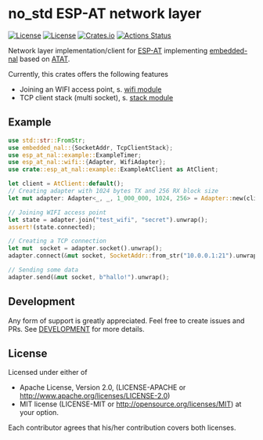 # no_std ESP-AT network layer
[![License](https://img.shields.io/badge/license-MIT-blue.svg)](https://opensource.org/licenses/MIT)
[![License](https://img.shields.io/badge/License-Apache%202.0-blue.svg)](https://opensource.org/licenses/Apache-2.0)
[![Crates.io](https://img.shields.io/crates/v/esp-at-nal.svg)](https://crates.io/crates/esp-at-nal)
[![Actions Status](https://github.com/pegasus-aero/rt-esp-at-nal/workflows/QA/badge.svg)](http://github.com/pegasus-aero/rt-esp-at-nal/actions)

Network layer implementation/client for [ESP-AT](https://docs.espressif.com/projects/esp-at/) implementing [embedded-nal](https://crates.io/crates/embedded-nal) based on [ATAT](https://crates.io/crates/atat).

Currently, this crates offers the following features
* Joining an WIFI access point, s. [wifi module](https://docs.rs/ltc681x/latest/esp-at-nal/wifi)
* TCP client stack (multi socket), s. [stack module](https://docs.rs/ltc681x/latest/esp-at-nal/stack)

## Example
````rust
use std::str::FromStr;
use embedded_nal::{SocketAddr, TcpClientStack};
use esp_at_nal::example::ExampleTimer;
use esp_at_nal::wifi::{Adapter, WifiAdapter};
use crate::esp_at_nal::example::ExampleAtClient as AtClient;

let client = AtClient::default();
// Creating adapter with 1024 bytes TX and 256 RX block size
let mut adapter: Adapter<_, _, 1_000_000, 1024, 256> = Adapter::new(client, ExampleTimer::default());

// Joining WIFI access point
let state = adapter.join("test_wifi", "secret").unwrap();
assert!(state.connected);

// Creating a TCP connection
let mut  socket = adapter.socket().unwrap();
adapter.connect(&mut socket, SocketAddr::from_str("10.0.0.1:21").unwrap()).unwrap();

// Sending some data
adapter.send(&mut socket, b"hallo!").unwrap();
````


## Development

Any form of support is greatly appreciated. Feel free to create issues and PRs.
See [DEVELOPMENT](DEVELOPMENT.md) for more details.

## License
Licensed under either of

* Apache License, Version 2.0, (LICENSE-APACHE or http://www.apache.org/licenses/LICENSE-2.0)
* MIT license (LICENSE-MIT or http://opensource.org/licenses/MIT)
  at your option.

Each contributor agrees that his/her contribution covers both licenses.